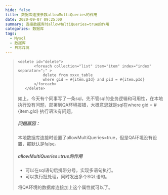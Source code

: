 ```yaml
---
hide: false
title: 数据库连接参数allowMultiQueries的作用
date: 2020-09-07 09:25:00
summary: 连接数据库时allowMultiQueries=true的作用
categories: 数据库
tags:
  - Mysql
  - 数据库
  - 日常踩坑
---
```


>~~~ mysql
> <delete id="delete">
>        <foreach collection="list" item="item" index="index" separator=";" >
>            delete from xxxx_table
>            where gid = #{item.gId} and pid = #{item.pId}
>        </foreach>
>    </delete>
>~~~
>
>
>
>如上，今天有个同事写了一条sql，先不管sql的业务逻辑和可用性，在本地执行没有问题，部署到QA环境报错，大概意思就是sql在where gid = #{item.gId} 执行语法有问题。
>
>##### 问题原因：
>
>本地数据库连接时设置了allowMultiQueries=true，但是QA环境没有设置，那默认是false。
>
>##### allowMultiQueries=true的作用
>
>* 可以在sql语句后携带分号，实现多语句执行。
>* 可以执行批处理，同时发出多个SQL语句。
>
>将QA环境的数据库连接加上这个属性就可以了。

